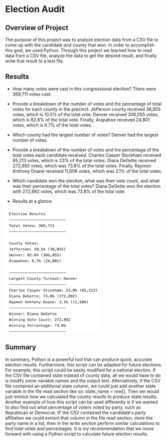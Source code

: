# Election Audit

## Overview of Project

The purpose of this project was to analyze election data from a CSV file to come up with the candidate and county that won. In order to accomplish this goal, we used Python. Through this project we learned how to read data from a CSV file, analyze the data to get the desired result, and finally write that result to a text file.

## Results
- How many votes were cast in this congressional election?
There were 369,711 votes cast.

- Provide a breakdown of the number of votes and the percentage of total votes for each county in the precinct.
Jefferson county received 38,855 votes, which is 10.5% of the total vote. Denver received 306,055 votes, which is 82.8% of the total vote. Finally, Arapahoe received 24,801 votes, which is 6.7% of the total votes.

- Which county had the largest number of votes?
Denver had the largest number of votes.

- Provide a breakdown of the number of votes and the percentage of the total votes each candidate received.
Charles Casper Stockham received 85,213 votes, which is 23% of the total votes. Diana DeGette received 272,892 votes, which was 73.8% of the total votes. Finally, Raymon Anthony Doane received 11,606 votes, which was 3.1% of the total votes.

- Which candidate won the election, what was their vote count, and what was their percentage of the total votes?
Diana DeGette won the election with 272,892 votes, which was 73.8% of the total vote.

- Results at a glance:

<img src="https://github.com/kimcheese33/election_analysis/blob/main/Resources/election_results.png" width="300" height="400" />

## Summary
In summary, Python is a powerful tool that can produce quick, accurate election results. Furthermore, this script can be adapted for future elections. For example, this script could be easily modified for a national election. If the CSV file contained state instead of county data, all we would have to do is modify some variable names and the output text. Alternatively, if the CSV file contained an additional state column, we could just add another state variable in the file read section like so: state_name = row[<state column number>]. Then we would just mimick how we calculated the county results to produce state results. Another example of how this script can be used differently is if we wanted to also find out what percentage of voters voted by party, such as Republican or Democrat. IF the CSV contained the candidate's party affiliation we could extract that column in the file read section, store the party name in a list, then in the write section perform similar calculations to find total votes and percentages. It is my recommendation that we move forward with using a Python script to calculate future election results.
